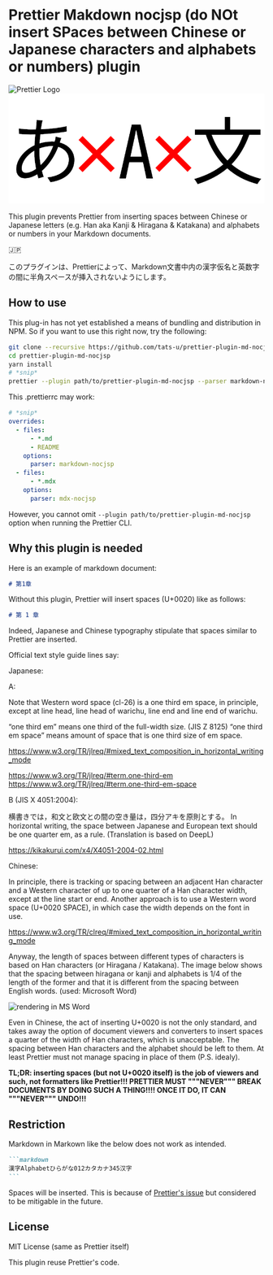 # Prettier Makdown nocjsp (do NOt insert SPaces between Chinese or Japanese characters and alphabets or numbers) plugin

![Prettier Logo](https://raw.githubusercontent.com/prettier/prettier-logo/master/images/prettier-banner-light.png)
![Logo](./assets/logo.png)

This plugin prevents Prettier from inserting spaces between Chinese or Japanese letters (e.g. Han aka Kanji & Hiragana & Katakana)  and alphabets or numbers in your Markdown documents.

🇯🇵

このプラグインは、Prettierによって、Markdown文書中内の漢字仮名と英数字の間に半角スペースが挿入されないようにします。

## How to use

This plug-in has not yet established a means of bundling and distribution in NPM.  So if you want to use this right now, try the following:

```bash
git clone --recursive https://github.com/tats-u/prettier-plugin-md-nocjsp.git
cd prettier-plugin-md-nocjsp
yarn install
# *snip*
prettier --plugin path/to/prettier-plugin-md-nocjsp --parser markdown-nocjsp *.md
```

This .prettierrc may work:

```yaml
# *snip*
overrides:
  - files:
      - *.md
      - README
    options:
      parser: markdown-nocjsp
  - files:
      - *.mdx
    options:
      parser: mdx-nocjsp
```

However, you cannot omit `--plugin path/to/prettier-plugin-md-nocjsp` option when running the Prettier CLI.

## Why this plugin is needed

Here is an example of markdown document:

```markdown
# 第1章
```

Without this plugin, Prettier will insert spaces (U+0020) like as follows:

```markdown
# 第 1 章
```

Indeed, Japanese and Chinese typography stipulate that spaces similar to Prettier are inserted.

Official text style guide lines say:

Japanese:

A:

  Note that Western word space (cl-26) is a one third em space, in principle, except at line head, line head of warichu, line end and line end of warichu.

  “one third em” means one third of the full-width size. (JIS Z 8125)
  “one third em space” means amount of space that is one third size of em space.

<https://www.w3.org/TR/jlreq/#mixed_text_composition_in_horizontal_writing_mode>

<https://www.w3.org/TR/jlreq/#term.one-third-em>
<https://www.w3.org/TR/jlreq/#term.one-third-em-space>

B (JIS X 4051:2004):

  横書きでは，和文と欧文との間の空き量は，四分アキを原則とする。
  In horizontal writing, the space between Japanese and European text should be one quarter em, as a rule.
  (Translation is based on DeepL)

<https://kikakurui.com/x4/X4051-2004-02.html>

Chinese:

  In principle, there is tracking or spacing between an adjacent Han character and a Western character of up to one quarter of a Han character width, except at the line start or end.
  Another approach is to use a Western word space (U+0020 SPACE), in which case the width depends on the font in use.

<https://www.w3.org/TR/clreq/#mixed_text_composition_in_horizontal_writing_mode>

Anyway, the length of spaces between different types of characters is based on Han characters (or Hiragana / Katakana).
The image below shows that the spacing between hiragana or kanji and alphabets is 1/4 of the length of the former and that it is different from the spacing between English words. (used: Microsoft Word)

![rendering in MS Word](https://user-images.githubusercontent.com/12870451/92094047-f8d6c900-ee0e-11ea-8164-2fc7d54cdeb7.png)

Even in Chinese, the act of inserting U+0020 is not the only standard, and takes away the option of document viewers and converters to insert spaces a quarter of the width of Han characters, which is unacceptable. The spacing between Han characters and the alphabet should be left to them. At least Prettier must not manage spacing in place of them (P.S. idealy).

**TL;DR: inserting spaces (but not U+0020 itself) is the job of viewers and such, not formatters like Prettier!!!  PRETTIER MUST """NEVER""" BREAK DOCUMENTS BY DOING SUCH A THING!!!!  ONCE IT DO, IT CAN """NEVER""" UNDO!!!**

## Restriction

Markdown in Markown like the below does not work as intended.

``````markdown
```markdown
漢字Alphabetひらがな012カタカナ345汉字
```
``````

Spaces will be inserted.  This is because of [Prettier's issue](https://github.com/prettier/prettier/issues/5919) but considered to be mitigable in the future.

## License

MIT License (same as Prettier itself)

This plugin reuse Prettier's code.
